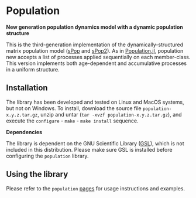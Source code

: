 # Population
**New generation population dynamics model with a dynamic population structure**

This is the third-generation implementation of the dynamically-structured matrix population model ([sPop](https://doi.org/10.12688/f1000research.15824.3) and [sPop2](https://doi.org/10.1038/s41598-022-15806-2)). As in [Population.jl](https://github.com/kerguler/Population.jl), population new accepts a list of processes applied sequentially on each member-class. This version implements both age-dependent and accumulative processes in a uniform structure.

## Installation

The library has been developed and tested on Linux and MacOS systems, but not on Windows. To install, download the source file `population-x.y.z.tar.gz`, unzip and untar (`tar -xvzf population-x.y.z.tar.gz`), and execute the `configure` - `make` - `make install` sequence.

**Dependencies**

The library is dependent on the GNU Scientific Library ([GSL](https://www.gnu.org/software/gsl/)), which is not included in this distribution. Please make sure GSL is installed before configuring the `population` library.

## Using the library

Please refer to the `population` [pages](https://kerguler.github.io/Population/) for usage instructions and examples.


